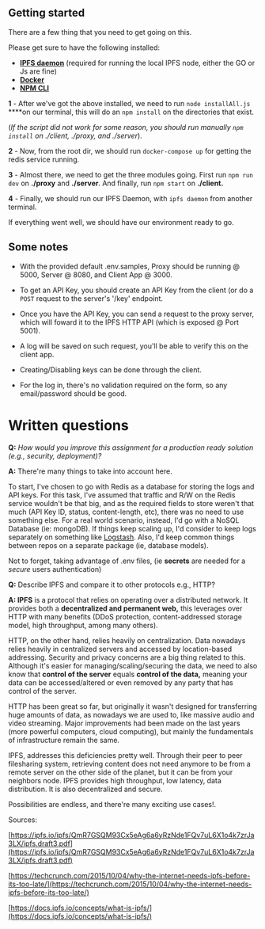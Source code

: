 ## **Getting started**

There are a few thing that you need to get going on this.

Please get sure to have the following installed:

- **[IPFS daemon](https://docs.ipfs.io/reference/)** (required for running the local IPFS node, either the GO or Js are fine)
- **[Docker](https://www.docker.com/)**
- **[NPM CLI](https://docs.npmjs.com/cli/v6)**

**1** - After we've got the above installed, we need to run `node installAll.js` ****on our terminal, this will do an `npm install` on the directories that exist.

(*If the script did not work for some reason, you should run manually `npm install` on ./client, ./proxy, and ./server*). 

**2** - Now, from the root dir, we should run `docker-compose up` for getting the redis service running. 

**3** - Almost there, we need to get the three modules going. First run `npm run dev` on **./proxy** and **./server**. And finally, run `npm start` on **./client.**

**4** - Finally, we should run our IPFS Daemon, with `ipfs daemon` from another terminal. 

If everything went well, we should have our environment ready to go. 

## Some notes

- With the provided default .env.samples, Proxy should be running @ 5000, Server @ 8080, and Client App @ 3000.

- To get an API Key, you should create an API Key from the client (or do a `POST` request to the server's '/key' endpoint.

- Once you have the API Key, you can send a request to the proxy server, which will foward it to the IPFS HTTP API (which is exposed @ Port 5001). 

- A log will be saved on such request, you'll be able to verify this on the client app.

- Creating/Disabling keys can be done through the client.

- For the log in, there's no validation required on the form, so any email/password should be good.

# Written questions

**Q:** *How would you improve this assignment for a production ready solution (e.g., security, deployment)?*

**A:** There're many things to take into account here. 

To start, I've chosen to go with Redis as a database for storing the logs and API keys. For this task, I've assumed that traffic and R/W on the Redis service wouldn't be that big, and as the required fields to store weren't that much (API Key ID, status, content-length, etc), there was no need to use something else. For a real world scenario, instead, I'd go with a NoSQL Database (ie: mongoDB). If things keep scaling up, I'd consider to keep logs separately on something like [Logstash](https://www.elastic.co/logstash). Also, I'd keep common things between repos on a separate package (ie, database models). 

Not to forget, taking advantage of .env files, (ie **secrets** are needed for a *secure* users authentication)

**Q:** Describe IPFS and compare it to other protocols e.g., HTTP?

**A: IPFS** is a protocol that relies on operating over a distributed network. It provides both a **decentralized and permanent web,** this leverages over HTTP with many benefits (DDoS protection, content-addressed storage model, high throughput, among many others).

HTTP, on the other hand, relies heavily on centralization. Data nowadays relies heavily in centralized servers and accessed by location-based addressing. Security and privacy concerns are a big thing related to this. Although it's easier for managing/scaling/securing the data, we need to also know that **control of the server** equals **control of the data,** meaning your data can be accessed/altered or even removed by any party that has control of the server.

HTTP has been great so far, but originally it wasn't designed for transferring huge amounts of data, as nowadays we are used to, like massive audio and video streaming. Major improvements had been made on the last years (more powerful computers, cloud computing), but mainly the fundamentals of infrastructure remain the same. 

IPFS, addresses this deficiencies pretty well. Through their peer to peer filesharing system, retrieving content does not need anymore to be from a remote server on the other side of the planet, but it can be from your neighbors node. IPFS provides high throughput, low latency, data distribution. It is also decentralized and secure. 

Possibilities are endless, and there're many exciting use cases!. 

Sources: 

[https://ipfs.io/ipfs/QmR7GSQM93Cx5eAg6a6yRzNde1FQv7uL6X1o4k7zrJa3LX/ipfs.draft3.pdf](https://ipfs.io/ipfs/QmR7GSQM93Cx5eAg6a6yRzNde1FQv7uL6X1o4k7zrJa3LX/ipfs.draft3.pdf)

[https://techcrunch.com/2015/10/04/why-the-internet-needs-ipfs-before-its-too-late/](https://techcrunch.com/2015/10/04/why-the-internet-needs-ipfs-before-its-too-late/)

[https://docs.ipfs.io/concepts/what-is-ipfs/](https://docs.ipfs.io/concepts/what-is-ipfs/)
